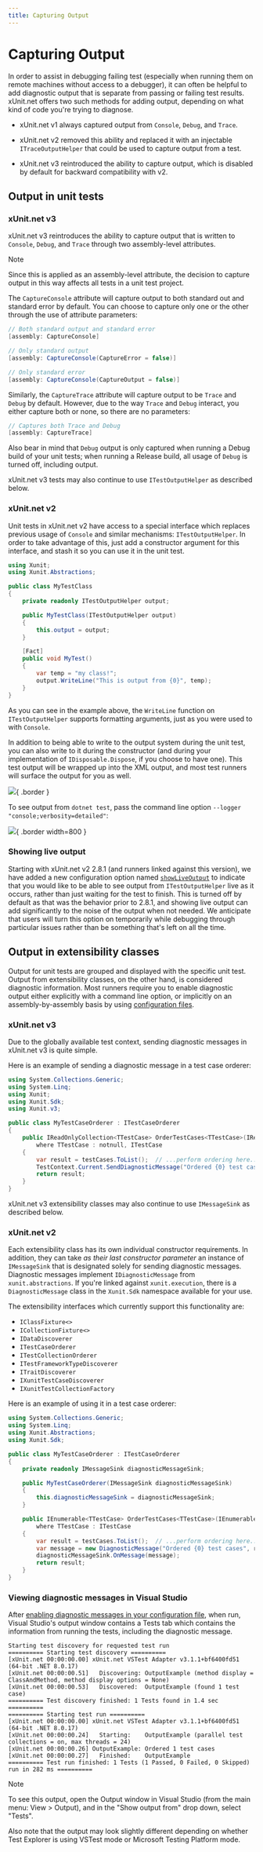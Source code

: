 ```yaml
---
title: Capturing Output
---
```


# Capturing Output

In order to assist in debugging failing test (especially when running them on remote machines without access to a debugger), it can often be helpful to add diagnostic output that is separate from passing or failing test results. xUnit.net offers two such methods for adding output, depending on what kind of code you're trying to diagnose.

* xUnit.net v1 always captured output from `Console`, `Debug`, and `Trace`.

* xUnit.net v2 removed this ability and replaced it with an injectable `ITraceOutputHelper` that could be used to capture output from a test.

* xUnit.net v3 reintroduced the ability to capture output, which is disabled by default for backward compatibility with v2.

## Output in unit tests

### xUnit.net v3

xUnit.net v3 reintroduces the ability to capture output that is written to `Console`, `Debug`, and `Trace` through two assembly-level attributes.

> [!NOTE]
> Since this is applied as an assembly-level attribute, the decision to capture output in this way affects all tests in a unit test project.

The `CaptureConsole` attribute will capture output to both standard out and standard error by default. You can choose to capture only one or the other through the use of attribute parameters:

```csharp
// Both standard output and standard error
[assembly: CaptureConsole]

// Only standard output
[assembly: CaptureConsole(CaptureError = false)]

// Only standard error
[assembly: CaptureConsole(CaptureOutput = false)]
```

Similarly, the `CaptureTrace` attribute will capture output to be `Trace` and `Debug` by default. However, due to the way `Trace` and `Debug` interact, you either capture both or none, so there are no parameters:

```csharp
// Captures both Trace and Debug
[assembly: CaptureTrace]
```

Also bear in mind that `Debug` output is only captured when running a Debug build of your unit tests; when running a Release build, all usage of `Debug` is turned off, including output.

xUnit.net v3 tests may also continue to use `ITestOutputHelper` as described below.

### xUnit.net v2

Unit tests in xUnit.net v2 have access to a special interface which replaces previous usage of `Console` and similar mechanisms: `ITestOutputHelper`. In order to take advantage of this, just add a constructor argument for this interface, and stash it so you can use it in the unit test.

```csharp
using Xunit;
using Xunit.Abstractions;

public class MyTestClass
{
    private readonly ITestOutputHelper output;

    public MyTestClass(ITestOutputHelper output)
    {
        this.output = output;
    }

    [Fact]
    public void MyTest()
    {
        var temp = "my class!";
        output.WriteLine("This is output from {0}", temp);
    }
}
```

As you can see in the example above, the `WriteLine` function on `ITestOutputHelper` supports formatting arguments, just as you were used to with `Console`.

In addition to being able to write to the output system during the unit test, you can also write to it during the constructor (and during your implementation of `IDisposable.Dispose`, if you choose to have one). This test output will be wrapped up into the XML output, and most test runners will surface the output for you as well.

![](/images/capturing-output/vs-runner-output.png){ .border }

To see output from `dotnet test`, pass the command line option `--logger "console;verbosity=detailed"`:

![](/images/capturing-output/dotnet-test-output.png){ .border width=800 }

### Showing live output

Starting with xUnit.net v2 2.8.1 (and runners linked against this version), we have added a new configuration option named [`showLiveOutput`](/docs/config-xunit-runner-json#showLiveOutput) to indicate that you would like to be able to see output from `ITestOutputHelper` live as it occurs, rather than just waiting for the test to finish. This is turned off by default as that was the behavior prior to 2.8.1, and showing live output can add significantly to the noise of the output when not needed. We anticipate that users will turn this option on temporarily while debugging through particular issues rather than be something that's left on all the time.

## Output in extensibility classes

Output for unit tests are grouped and displayed with the specific unit test. Output from extensibility classes, on the other hand, is considered diagnostic information. Most runners require you to enable diagnostic output either explicitly with a command line option, or implicitly on an assembly-by-assembly basis by using [configuration files](/docs/config-xunit-runner-json).

### xUnit.net v3

Due to the globally available test context, sending diagnostic messages in xUnit.net v3 is quite simple.

Here is an example of sending a diagnostic message in a test case orderer:

```csharp
using System.Collections.Generic;
using System.Linq;
using Xunit;
using Xunit.Sdk;
using Xunit.v3;

public class MyTestCaseOrderer : ITestCaseOrderer
{
    public IReadOnlyCollection<TTestCase> OrderTestCases<TTestCase>(IReadOnlyCollection<TTestCase> testCases)
        where TTestCase : notnull, ITestCase
    {
        var result = testCases.ToList();  // ...perform ordering here...
        TestContext.Current.SendDiagnosticMessage("Ordered {0} test cases", result.Count);
        return result;
    }
}
```

xUnit.net v3 extensibility classes may also continue to use `IMessageSink` as described below.

### xUnit.net v2

Each extensibility class has its own individual constructor requirements. In addition, they can take _as their last constructor parameter_ an instance of `IMessageSink` that is designated solely for sending diagnostic messages. Diagnostic messages implement `IDiagnosticMessage` from `xunit.abstractions`. If you're linked against `xunit.execution`, there is a `DiagnosticMessage` class in the `Xunit.Sdk` namespace available for your use.

The extensibility interfaces which currently support this functionality are:

* `IClassFixture<>`
* `ICollectionFixture<>`
* `IDataDiscoverer`
* `ITestCaseOrderer`
* `ITestCollectionOrderer`
* `ITestFrameworkTypeDiscoverer`
* `ITraitDiscoverer`
* `IXunitTestCaseDiscoverer`
* `IXunitTestCollectionFactory`

Here is an example of using it in a test case orderer:

```csharp
using System.Collections.Generic;
using System.Linq;
using Xunit.Abstractions;
using Xunit.Sdk;

public class MyTestCaseOrderer : ITestCaseOrderer
{
    private readonly IMessageSink diagnosticMessageSink;

    public MyTestCaseOrderer(IMessageSink diagnosticMessageSink)
    {
        this.diagnosticMessageSink = diagnosticMessageSink;
    }

    public IEnumerable<TTestCase> OrderTestCases<TTestCase>(IEnumerable<TTestCase> testCases)
        where TTestCase : ITestCase
    {
        var result = testCases.ToList();  // ...perform ordering here...
        var message = new DiagnosticMessage("Ordered {0} test cases", result.Count);
        diagnosticMessageSink.OnMessage(message);
        return result;
    }
}
```

### Viewing diagnostic messages in Visual Studio

After [enabling diagnostic messages in your configuration file](/docs/config-xunit-runner-json#diagnosticMessages), when run, Visual Studio's output window contains a Tests tab which contains the information from running the tests, including the diagnostic message.

```text
Starting test discovery for requested test run
========== Starting test discovery ==========
[xUnit.net 00:00:00.00] xUnit.net VSTest Adapter v3.1.1+bf6400fd51 (64-bit .NET 8.0.17)
[xUnit.net 00:00:00.51]   Discovering: OutputExample (method display = ClassAndMethod, method display options = None)
[xUnit.net 00:00:00.53]   Discovered:  OutputExample (found 1 test case)
========== Test discovery finished: 1 Tests found in 1.4 sec ==========
========== Starting test run ==========
[xUnit.net 00:00:00.00] xUnit.net VSTest Adapter v3.1.1+bf6400fd51 (64-bit .NET 8.0.17)
[xUnit.net 00:00:00.24]   Starting:    OutputExample (parallel test collections = on, max threads = 24)
[xUnit.net 00:00:00.26] OutputExample: Ordered 1 test cases
[xUnit.net 00:00:00.27]   Finished:    OutputExample
========== Test run finished: 1 Tests (1 Passed, 0 Failed, 0 Skipped) run in 282 ms ==========
```

> [!NOTE]
> To see this output, open the Output window in Visual Studio (from the main menu: View > Output), and in the "Show output from" drop down, select "Tests".
>
> Also note that the output may look slightly different depending on whether Test Explorer is using VSTest mode or Microsoft Testing Platform mode.
